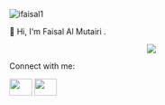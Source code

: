 <p align="left"> <img src="https://komarev.com/ghpvc/?username=iFaisal1&label=Profile%20views&color=737cbb&style=flat-square" alt="ifaisal1" /> </p>
👋 Hi, I'm Faisal Al Mutairi .

<p align="center"> <a href="https://twitter.com/_21fl" target="blank"><img src="https://img.shields.io/twitter/follow/_21fl?logo=twitter&style=for-the-badge"/></a> </p>



Connect with me:
<p align="left">

<a href="https://twitter.com/_21fl" target="blank"><img align="center" src="https://raw.githubusercontent.com/rahuldkjain/github-profile-readme-generator/master/src/images/icons/Social/twitter.svg" height="30" width="40" /></a>
<a href="https://www.linkedin.com/in/faisal-al-mutairi-a56890250" target="blank"><img align="center" src="https://raw.githubusercontent.com/rahuldkjain/github-profile-readme-generator/master/src/images/icons/Social/linked-in-alt.svg" height="30" width="40" /></a>


